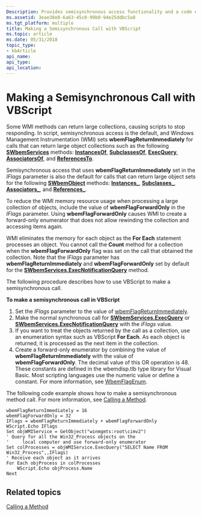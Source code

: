 ```yaml
---
Description: Provides semisynchronous access functionality and a code example for making a semisynchronous method call.
ms.assetid: 3eae38e8-6a63-45c0-99b0-94e25ddbc5a8
ms.tgt_platform: multiple
title: Making a Semisynchronous Call with VBScript
ms.topic: article
ms.date: 05/31/2018
topic_type: 
- kbArticle
api_name: 
api_type: 
api_location: 
---
```


# Making a Semisynchronous Call with VBScript

Some WMI methods can return large collections, causing scripts to stop responding. In script, semisynchronous access is the default, and Windows Management Instrumentation (WMI) sets **wbemFlagReturnImmediately** for calls that can return large object collections such as the following [**SWbemServices**](swbemservices.md) methods: [**InstancesOf**](swbemservices-instancesof.md), [**SubclassesOf**](swbemservices-subclassesof.md), [**ExecQuery**](swbemservices-execquery.md), [**AssociatorsOf**](swbemservices-associatorsof.md), and [**ReferencesTo**](swbemservices-referencesto.md).

Semisynchronous access that uses **wbemFlagReturnImmediately** set in the *IFlags* parameter is also the default for calls that can return large object sets for the following [**SWbemObject**](swbemobject.md) methods: [**Instances\_**](swbemobject-instances-.md), [**Subclasses\_**](swbemobject-subclasses-.md), [**Associators\_**](swbemobject-associators-.md), and [**References\_**](swbemobject-references-.md).

To reduce the WMI memory resource usage when processing a large collection of objects, include the value of **wbemFlagForwardOnly** in the *IFlags* parameter. Using **wbemFlagForwardOnly** causes WMI to create a forward-only enumerator that does not allow rewinding the collection and accessing items again.

WMI eliminates the memory for each object as the **For Each** statement processes an object. You cannot call the **Count** method for a collection when the **wbemFlagForwardOnly** flag was set on the call that obtained the collection. Note that the *IFlags* parameter has **wbemFlagReturnImmediately** and **wbemFlagForwardOnly** set by default for the [**SWbemServices.ExecNotificationQuery**](swbemservices-execnotificationquery.md) method.

The following procedure describes how to use VBScript to make a semisynchronous call.

**To make a semisynchronous call in VBScript**

1.  Set the *IFlags* parameter to the value of [wbemFlagReturnImmediately](/windows/desktop/api/Wbemdisp/ne-wbemdisp-wbemflagenum).
2.  Make the normal synchronous call for [**SWbemServices.ExecQuery**](swbemservices-execquery.md) or [**SWbemServices.ExecNotificationQuery**](swbemservices-execnotificationquery.md) with the *iFlags* value.
3.  If you want to treat the objects returned by the call as a collection, use an enumeration syntax such as VBScript **For Each**. As each object is returned, it is processed as the next item in the collection.
4.  Create a forward-only enumerator by combining the value of **wbemFlagReturnImmediately** with the value of **wbemFlagForwardOnly**. The decimal value of this OR operation is 48. These constants are defined in the wbemdisp.tlb type library for Visual Basic. Most scripting languages use the numeric value or define a constant. For more information, see [WbemFlagEnum](/windows/desktop/api/Wbemdisp/ne-wbemdisp-wbemflagenum).

The following code example shows how to make a semisynchronous method call. For more information, see [Calling a Method](calling-a-method.md).


```VB
wbemFlagReturnImmediately = 16
wbemFlagForwardOnly = 32
IFlags = wbemFlagReturnImmediately + wbemFlagForwardOnly
WScript.Echo IFlags
Set objWMIService = GetObject("winmgmts:root\cimv2")
' Query for all the Win32_Process objects on the 
'     local computer and use forward-only enumerator
Set colProcesses = objWMIService.ExecQuery("SELECT Name FROM Win32_Process",,IFlags)
' Receive each object as it arrives
For Each objProcess in colProcesses
    WScript.Echo objProcess.Name
Next
```



## Related topics

<dl> <dt>

[Calling a Method](calling-a-method.md)
</dt> </dl>

 

 



